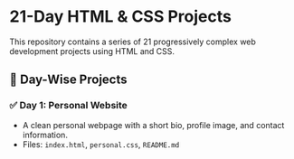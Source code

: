 # 21-Day HTML & CSS Projects

This repository contains a series of 21 progressively complex web development projects using HTML and CSS.

## 📅 Day-Wise Projects

### ✅ Day 1: Personal Website
- A clean personal webpage with a short bio, profile image, and contact information.
- Files: `index.html`, `personal.css`, `README.md`
